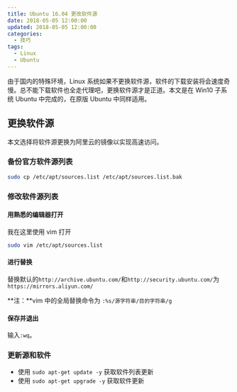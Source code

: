 ```yaml
---
title: Ubuntu 16.04 更改软件源
date: 2018-05-05 12:00:00
updated: 2018-05-05 12:00:00
categories:
  - 技巧
tags:
  - Linux
  - Ubuntu
---
```


由于国内的特殊环境，Linux 系统如果不更换软件源，软件的下载安装将会速度奇慢。总不能下载软件也全走代理吧，更换软件源才是正道。本文是在 Win10 子系统 Ubuntu 中完成的，在原版 Ubuntu 中同样适用。

<!--more-->

## 更换软件源

本文选择将软件源更换为阿里云的镜像以实现高速访问。

### 备份官方软件源列表

```bash
sudo cp /etc/apt/sources.list /etc/apt/sources.list.bak
```

### 修改软件源列表

#### 用熟悉的编辑器打开

我在这里使用 vim 打开

```bash
sudo vim /etc/apt/sources.list
```

#### 进行替换

替换默认的`http://archive.ubuntu.com/`和`http://security.ubuntu.com/`为`https://mirrors.aliyun.com/`

**注：**vim 中的全局替换命令为 `:%s/源字符串/目的字符串/g`

#### 保存并退出

输入`:wq`。

### 更新源和软件

- 使用 `sudo apt-get update -y` 获取软件列表更新
- 使用 `sudo apt-get upgrade -y` 获取软件更新
